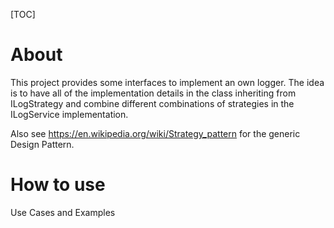 [TOC]

# About

This project provides some interfaces to implement an own logger. The idea is to have all of the implementation details in the class inheriting from ILogStrategy and combine different combinations of strategies in the ILogService implementation.

Also see https://en.wikipedia.org/wiki/Strategy_pattern for the generic Design Pattern.

# How to use
Use Cases and Examples